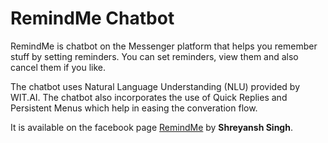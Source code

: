RemindMe Chatbot
================

RemindMe is chatbot on the Messenger platform that helps you remember stuff by setting reminders.
You can set reminders, view them and also cancel them if you like.

The chatbot uses Natural Language Understanding (NLU) provided by WIT.AI.
The chatbot also incorporates the use of Quick Replies and Persistent Menus which help in easing the converation flow.

It is available on the facebook page [RemindMe](https://www.facebook.com/RemindMe-1841675892817895/ "RemindMe") by **Shreyansh Singh**.



